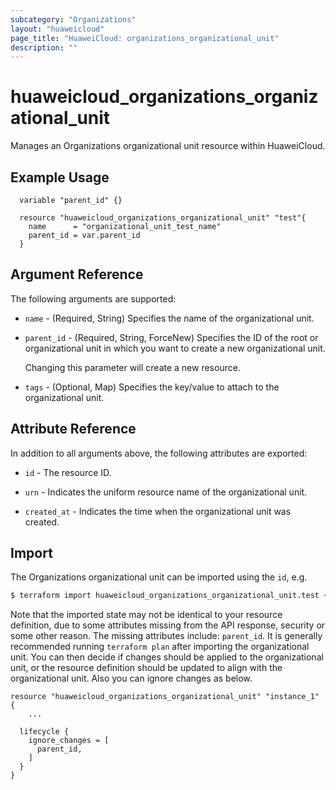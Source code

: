 ```yaml
---
subcategory: "Organizations"
layout: "huaweicloud"
page_title: "HuaweiCloud: organizations_organizational_unit"
description: ""
---
```


# huaweicloud_organizations_organizational_unit

Manages an Organizations organizational unit resource within HuaweiCloud.

## Example Usage

```hcl
  variable "parent_id" {}
  
  resource "huaweicloud_organizations_organizational_unit" "test"{
    name      = "organizational_unit_test_name"
    parent_id = var.parent_id
  }
```

## Argument Reference

The following arguments are supported:

* `name` - (Required, String) Specifies the name of the organizational unit.

* `parent_id` - (Required, String, ForceNew) Specifies the ID of the root or organizational unit in which
  you want to create a new organizational unit.

  Changing this parameter will create a new resource.

* `tags` - (Optional, Map) Specifies the key/value to attach to the organizational unit.

## Attribute Reference

In addition to all arguments above, the following attributes are exported:

* `id` - The resource ID.

* `urn` - Indicates the uniform resource name of the organizational unit.

* `created_at` - Indicates the time when the organizational unit was created.

## Import

The Organizations organizational unit can be imported using the `id`, e.g.

```bash
$ terraform import huaweicloud_organizations_organizational_unit.test <id>
```

Note that the imported state may not be identical to your resource definition, due to some attributes missing from the
API response, security or some other reason. The missing attributes include: `parent_id`. It is generally recommended
running `terraform plan` after importing the organizational unit. You can then decide if changes should be applied to
the organizational unit, or the resource definition should be updated to align with the organizational unit. Also you
can ignore changes as below.

```hcl
resource "huaweicloud_organizations_organizational_unit" "instance_1" {
    ...

  lifecycle {
    ignore_changes = [
      parent_id,
    ]
  }
}
```

